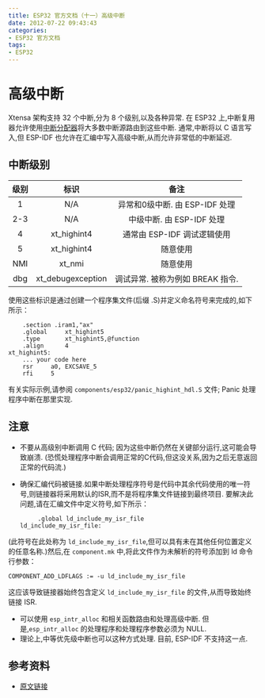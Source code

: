 ```yaml
---
title: ESP32 官方文档（十一）高级中断
date: 2012-07-22 09:43:43
categories:
- ESP32 官方文档
tags:
- ESP32
---
```


# 高级中断

Xtensa 架构支持 32 个中断,分为 8 个级别,以及各种异常. 在 ESP32 上,中断复用器允许使用[中断分配器](https://docs.espressif.com/projects/esp-idf/en/latest/api-reference/system/intr_alloc.html)将大多数中断源路由到这些中断. 通常,中断将以 C 语言写入,但 ESP-IDF 也允许在汇编中写入高级中断,从而允许非常低的中断延迟.

## 中断级别

|级别|标识|备注|
|:---:|:--:|:--:|
|1|N/A|异常和0级中断. 由 ESP-IDF 处理|
|2-3|N/A|中级中断. 由 ESP-IDF 处理|
|4|xt_highint4|通常由 ESP-IDF 调试逻辑使用|
|5|xt_highint4|随意使用|
|NMI|xt_nmi|随意使用|
|dbg|xt_debugexception|调试异常. 被称为例如 BREAK 指令.|

使用这些标识是通过创建一个程序集文件(后缀 .S)并定义命名符号来完成的,如下所示：

```
    .section .iram1,"ax"
    .global     xt_highint5
    .type       xt_highint5,@function
    .align      4
xt_highint5:
    ... your code here
    rsr     a0, EXCSAVE_5
    rfi     5
```

有关实际示例,请参阅 `components/esp32/panic_highint_hdl.S` 文件; Panic 处理程序中断在那里实现.

## 注意

 - 不要从高级别中断调用 C 代码; 因为这些中断仍然在关键部分运行,这可能会导致崩溃. (恐慌处理程序中断会调用正常的C代码,但这没关系,因为之后无意返回正常的代码流.)
 - 确保汇编代码被链接.如果中断处理程序符号是代码中其余代码使用的唯一符号,则链接器将采用默认的ISR,而不是将程序集文件链接到最终项目. 要解决此问题,请在汇编文件中定义符号,如下所示：
	
	```
	     .global ld_include_my_isr_file
	ld_include_my_isr_file:
	```

(此符号在此处称为 `ld_include_my_isr_file`,但可以具有未在其他任何位置定义的任意名称.)然后,在 `component.mk` 中,将此文件作为未解析的符号添加到 ld 命令行参数：

```
COMPONENT_ADD_LDFLAGS := -u ld_include_my_isr_file
```

这应该导致链接器始终包含定义 `ld_include_my_isr_file` 的文件,从而导致始终链接 ISR.

 - 可以使用 `esp_intr_alloc` 和相关函数路由和处理高级中断. 但是,`esp_intr_alloc` 的处理程序和处理程序参数必须为 NULL.
 - 理论上,中等优先级中断也可以这种方式处理. 目前, ESP-IDF 不支持这一点.

## 参考资料

 - [原文链接](https://docs.espressif.com/projects/esp-idf/en/latest/api-guides/hlinterrupts.html)
